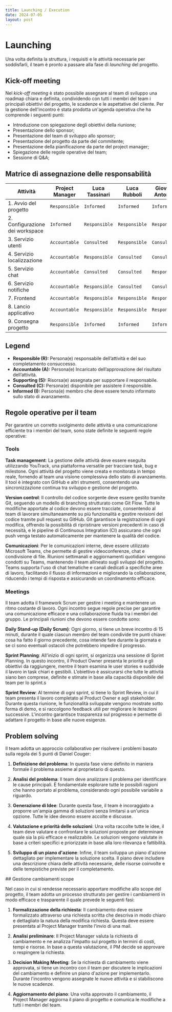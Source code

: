```yaml
---
title: Launching / Execution
date: 2024-07-05
layout: post
---
```


# Launching
Una volta definita la struttura, i requisiti e le attività necessarie per soddisfarli, il team è pronto a passare alla fase di _launching_ del progetto. 

## Kick-off meeting
Nel _kick-off meeting_ è stato possibile assegnare al team di sviluppo una roadmap chiara e definita, condividendo con tutti i membri del team i principali obiettivi del progetto, le scadenze e le aspettative del cliente.
Per la gestione dell'incontro è stata prodotta un'agenda operativa che ha comprende i seguenti punti:

- Introduzione con spiegazione degli obiettivi della riunione;
- Presentazione dello sponsor;
- Presentazione del team di sviluppo allo sponsor;
- Presentazione del progetto da parte del commitente;
- Presentazione della pianificazione da parte del project manager;
- Spiegazione delle regole operative del team;
- Sessione di Q&A;

## Matrice di assegnazione delle responsabilità

| Attività                        | Project Manager   | Luca Tassinari    | Luca Rubboli      | Giovanni Antonioni   |
|---------------------------------|-------------------|-------------------|-------------------|----------------------|
| 1. Avvio del progetto           | `Responsible`     | `Informed`        | `Informed`        | `Informed`           |
| 2. Configurazione dei workspace | `Informed`        | `Responsible`     | `Responsible`     | `Responsible`        |
| 3. Servizio utenti              | `Accountable`     | `Consulted`       | `Responsible`     | `Consulted`          |
| 4. Servizio localizzazione      | `Accountable`     | `Responsible`     | `Consulted`       | `Consulted`          |
| 5. Servizio chat                | `Accountable`     | `Consulted`       | `Consulted`       | `Responsible`        |
| 6. Servizio notifiche           | `Accountable`     | `Responsible`     | `Consulted`       | `Consulted`          |
| 7. Frontend                     | `Accountable`     | `Responsible`     | `Responsible`     | `Responsible`        | 
| 8. Lancio applicativo           | `Accountable`     | `Responsible`     | `Responsible`     | `Responsible`        |
| 9. Consegna progetto            | `Responsible`     | `Informed`        | `Informed`        | `Informed`           |

## Legend
- **Responsible (R):** Persona(e) responsabile dell’attività e del suo completamento consuccesso.
- **Accountable (A):** Persona(e) Incaricato dell’approvazione del risultato dell’attività.
- **Supporting (S):** Risorsa(e) assegnata per supportare il responsabile.
- **Consulted (C):** Persona(e) disponibile per assistere il responsible.
- **Informed (I):** Persona(e) membro che deve essere tenuto informato sullo stato di avanzamento.

## Regole operative per il team
Per garantire un corretto svolgimento delle attività e una comunicazione efficiente tra i membri del team, sono state definite le seguenti regole operative:

### Tools
**Task management**: La gestione delle attività deve essere eseguita utilizzando YouTrack, una piattaforma versatile per tracciare task, bug e milestone. Ogni attività del progetto viene creata e monitorata in tempo reale, fornendo al team una visione complessiva dello stato di avanzamento. Il tool è integrato con GitHub e altri strumenti, consentendo una sincronizzazione continua tra sviluppo e gestione del progetto.

**Version control**: Il controllo del codice sorgente deve essere gestito tramite Git, seguendo un modello di branching strutturato come Git Flow. Tutte le modifiche apportate al codice devono essere tracciate, consentendo al team di lavorare simultaneamente su più funzionalità e gestire revisioni del codice tramite pull request su GitHub. Git garantisce la registrazione di ogni modifica, offrendo la possibilità di ripristinare versioni precedenti in caso di necessità, e le pipeline di Continuous Integration (CI) assicurano che ogni push venga testato automaticamente per mantenere la qualità del codice.

**Comunicazioni**: Per le comunicazioni interne, deve essere utilizzato Microsoft Teams, che permette di gestire videoconferenze, chat e condivisione di file. Riunioni settimanali e aggiornamenti quotidiani vengono condotti su Teams, mantenendo il team allineato sugli sviluppi del progetto. Teams supporta l'uso di chat tematiche e canali dedicati a specifiche aree di lavoro, facilitando il flusso di informazioni e migliorando la collaborazione, riducendo i tempi di risposta e assicurando un coordinamento efficace.

### Meetings

Il team adotta il framework Scrum per gestire i meeting e mantenere un ritmo costante di lavoro. Ogni incontro segue regole precise per garantire una comunicazione efficace e una collaborazione fluida tra i membri del gruppo. Le principali riunioni che devono essere condotte sono:

**Daily Stand-up (Daily Scrum)**: Ogni giorno, si tiene un breve incontro di 15 minuti, durante il quale ciascun membro del team condivide tre punti chiave: cosa ha fatto il giorno precedente, cosa intende fare durante la giornata e se ci sono eventuali ostacoli che potrebbero impedire il progresso. 

**Sprint Planning**: All'inizio di ogni sprint, si organizza una sessione di Sprint Planning. In questo incontro, il Product Owner presenta le priorità e gli obiettivi da raggiungere, mentre il team esamina le user stories e suddivide il lavoro in task chiari e gestibili. L’obiettivo è assicurarsi che tutte le attività siano ben comprese, definite e stimate in base alla capacità disponibile del team per lo sprint.s

**Sprint Review**: Al termine di ogni sprint, si tiene lo Sprint Review, in cui il team presenta il lavoro completato al Product Owner e agli stakeholder. Durante questa riunione, le funzionalità sviluppate vengono mostrate sotto forma di demo, e si raccolgono feedback utili per migliorare le iterazioni successive. L'incontro garantisce trasparenza sul progresso e permette di adattare il progetto in base alle nuove esigenze.

## Problem solving
Il team adotta un approccio collaborativo per risolvere i problemi basato sulla regola dei 5 punti di Daniel
Couger:

1. **Definizione del problema**: In questa fase viene definito in maniera formale il problema assieme al proprietario di questo.

2. **Analisi del problema**: Il team deve analizzare il problema per identificare le cause principali. È fondamentale esplorare tutte le possibili ragioni che hanno portato al problema, considerando ogni possibile variabile a riguardo.

3. **Generazione di Idee**: Durante questa fase, il team è incoraggiato a proporre un'ampia gamma di soluzioni senza limitarsi a un'unica opzione. Tutte le idee devono essere accolte e discusse.

4. **Valutazione e priorità delle soluzioni**: Una volta raccolte tutte le idee, il team deve valutare e confrontare le soluzioni proposte per determinare quale sia la più efficace e realizzabile. Le soluzioni vengono valutate in base a criteri specifici e priorizzate in base alla loro rilevanza e fattibilità.

5. **Sviluppo di un piano d'azione**: Infine, il team sviluppa un piano d'azione dettagliato per implementare la soluzione scelta. Il piano deve includere una descrizione chiara delle attività necessarie, delle risorse coinvolte e delle tempistiche previste per il completamento.


## Gestione cambiamenti scope

Nel caso in cui si rendesse necessario apportare modifiche allo scope del progetto, il team adotta un processo strutturato per gestire i cambiamenti in modo efficace e trasparente il quale prevede le seguenti fasi:

1. **Formalizzazione della richiesta**: Il cambiamento deve essere formalizzato attraverso una richiesta scritta che descriva in modo chiaro e dettagliato la natura della modifica richiesta. Questa deve essere presentata al Project Manager tramite l'invio di una mail.

2. **Analisi preliminare**: Il Project Manager valuta la richiesta di cambiamento e ne analizza l'impatto sul progetto in termini di costi, tempi e risorse. In base a questa valutazione, il PM decide se approvare o respingere la richiesta.

3. **Decision Making Meeting**: Se la richiesta di cambiamento viene approvata, si tiene un incontro con il team per discutere le implicazioni del cambiamento e definire un piano d'azione per implementarlo. Durante l'incontro vengono assegnate le nuove attività e si stabiliscono le nuove scadenze.

4. **Aggiornamento del piano**: Una volta approvato il cambiamento, il Project Manager aggiorna il piano di progetto e comunica le modifiche a tutti i membri del team. 